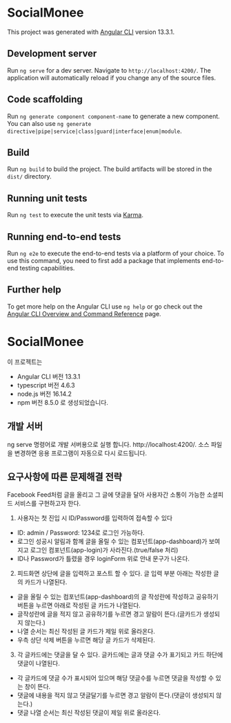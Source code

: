 # SocialMonee

This project was generated with [Angular CLI](https://github.com/angular/angular-cli) version 13.3.1.

## Development server

Run `ng serve` for a dev server. Navigate to `http://localhost:4200/`. The application will automatically reload if you change any of the source files.

## Code scaffolding

Run `ng generate component component-name` to generate a new component. You can also use `ng generate directive|pipe|service|class|guard|interface|enum|module`.

## Build

Run `ng build` to build the project. The build artifacts will be stored in the `dist/` directory.

## Running unit tests

Run `ng test` to execute the unit tests via [Karma](https://karma-runner.github.io).

## Running end-to-end tests

Run `ng e2e` to execute the end-to-end tests via a platform of your choice. To use this command, you need to first add a package that implements end-to-end testing capabilities.

## Further help

To get more help on the Angular CLI use `ng help` or go check out the [Angular CLI Overview and Command Reference](https://angular.io/cli) page.


# SocialMonee
이 프로젝트는 
* Angular CLI 버전 13.3.1
* typescript 버전 4.6.3
* node.js 버전 16.14.2
* npm 버전 8.5.0
로 생성되었습니다.

## 개발 서버
ng serve 명령어로 개발 서버용으로 실행 합니다. 
http://localhost:4200/. 
소스 파일을 변경하면 응용 프로그램이 자동으로 다시 로드됩니다.

## 요구사항에 따른 문제해결 전략
Facebook Feed처럼 글을 올리고 그 글에 댓글을 달아 사용자간 소통이 가능한 소셜피드 서비스를 구현하고자 한다.

1) 사용자는 첫 진입 시 ID/Password를 입력하여 접속할 수 있다
  - ID: admin / Password: 1234로 로그인 가능하다.
  - 로그인 성공시 알림과 함께 글을 올릴 수 있는 컴포넌트(app-dashboard)가 보여지고 로그인 컴포넌트(app-login)가 사라진다.(true/false 처리)
  - ID나 Password가 틀렸을 경우 loginForm 위로 안내 문구가 나온다.

2) 피드화면 상단에 글을 입력하고 포스트 할 수 있다.
   글 입력 부분 아래는 작성한 글의 카드가 나열된다.
  - 글을 올릴 수 있는 컴포넌트(app-dashboard)의 글 작성란에 작성하고 공유하기 버튼을 누르면 아래로 작성된 글 카드가 나열된다.
  - 글작성란에 글을 적지 않고 공유하기를 누르면 경고 알람이 뜬다.(글카드가 생성되지 않는다.)
  - 나열 순서는 최신 작성된 글 카드가 제일 위로 올라온다.
  - 우측 상단 삭제 버튼을 누르면 해당 글 카드가 삭제된다. 

3) 각 글카드에는 댓글을 달 수 있다.
   글카드에는 글과 댓글 수가 표기되고 카드 하단에 댓글이 나열된다.
  - 각 글카드에 댓글 수가 표시되어 있으며 해당 댓글수를 누르면 댓글을 작성할 수 있는 창이 뜬다.
  - 댓글에 내용을 적지 않고 댓글달기를 누르면 경고 알람이 뜬다.(댓글이 생성되지 않는다.)
  - 댓글 나열 순서는 최신 작성된 댓글이 제일 위로 올라온다. 
